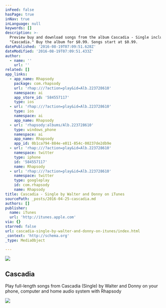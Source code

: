 ```yaml
---
inFeed: false
hasPage: true
inNav: true
inLanguage: null
keywords: []
description: >-
  Preview buy and download songs from the album Cascadia - Single including
  "Cascadia." Buy the album for $0.99. Songs start at $0.99.
datePublished: '2016-08-19T07:09:51.628Z'
dateModified: '2016-08-19T07:09:51.433Z'
author:
  - name: ''
    url: ''
related: []
app_links:
  - app_name: Rhapsody
    package: com.rhapsody
    url: 'rhap:///?action=play&id=Alb.223728610'
    namespace: ai
    app_store_id: '584557117'
    type: ios
  - url: 'rhap:///?action=play&id=Alb.223728610'
    type: ios
    namespace: ai
    app_name: Rhapsody
  - url: 'rhapsody:albums/Alb.223728610'
    type: windows_phone
    namespace: ai
    app_name: Rhapsody
    app_id: 0b1ca794-884e-e011-854c-00237de2db9e
  - url: 'rhap:///?action=play&id=Alb.223728610'
    namespace: twitter
    type: iphone
    id: '584557117'
    name: Rhapsody
  - url: 'rhap:///?action=play&id=Alb.223728610'
    namespace: twitter
    type: googleplay
    id: com.rhapsody
    name: Rhapsody
title: Cascadia - Single by Walter and Donny on iTunes
sourcePath: _posts/2016-04-25-cascadia.md
authors: []
publisher:
  name: iTunes
  url: 'http://itunes.apple.com'
via: {}
starred: false
url: cascadia-single-by-walter-and-donny-on-itunes/index.html
_context: 'http://schema.org'
_type: MediaObject

---
```

![](https://the-grid-user-content.s3-us-west-2.amazonaws.com/74bc0c93-c64a-4625-b486-c0504434343c.svg)

<article style=""><h1>Cascadia</h1><p>Play full-length songs from Cascadia (Single) by Walter and Donny on your phone, computer and home audio system with Rhapsody</p><img src="https://s3-us-west-2.amazonaws.com/the-grid-img/p/07e5ca308decc928f35cb6c141d920892c4cc55b.jpg" /></article>